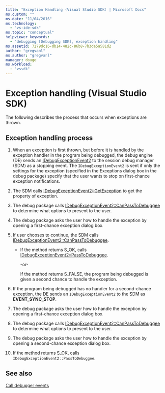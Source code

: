 ```yaml
---
title: "Exception Handling (Visual Studio SDK) | Microsoft Docs"
ms.custom: ""
ms.date: "11/04/2016"
ms.technology: 
  - "vs-ide-sdk"
ms.topic: "conceptual"
helpviewer_keywords: 
  - "debugging [Debugging SDK], exception handling"
ms.assetid: 7279dc16-db14-482c-86b8-7b3da5a581d2
author: "gregvanl"
ms.author: "gregvanl"
manager: douge
ms.workload: 
  - "vssdk"
---
```

# Exception handling (Visual Studio SDK)
The following describes the process that occurs when exceptions are thrown.  
  
## Exception handling process  
  
1.  When an exception is first thrown, but before it is handled by the exception handler in the program being debugged, the debug engine (DE) sends an [IDebugExceptionEvent2](../../extensibility/debugger/reference/idebugexceptionevent2.md) to the session debug manager (SDM) as a stopping event. The `IDebugExceptionEvent2` is sent if only the settings for the exception (specified in the Exceptions dialog box in the debug package) specify that the user wants to stop on first-chance exception notifications.  
  
2.  The SDM calls [IDebugExceptionEvent2::GetException](../../extensibility/debugger/reference/idebugexceptionevent2-getexception.md) to get the property of exception.  
  
3.  The debug package calls [IDebugExceptionEvent2::CanPassToDebuggee](../../extensibility/debugger/reference/idebugexceptionevent2-canpasstodebuggee.md) to determine what options to present to the user.  
  
4.  The debug package asks the user how to handle the exception by opening a first-chance exception dialog box.  
  
5.  If user chooses to continue, the SDM calls [IDebugExceptionEvent2::CanPassToDebuggee](../../extensibility/debugger/reference/idebugexceptionevent2-canpasstodebuggee.md).  
  
    -   If the method returns S_OK, calls [IDebugExceptionEvent2::PassToDebuggee](../../extensibility/debugger/reference/idebugexceptionevent2-passtodebuggee.md).  
  
         -or-  
  
         If the method returns S_FALSE, the program being debugged is given a second chance to handle the exception.  
  
6.  If the program being debugged has no handler for a second-chance exception, the DE sends an `IDebugExceptionEvent2` to the SDM as **EVENT_SYNC_STOP**.  
  
7.  The debug package asks the user how to handle the exception by opening a first-chance exception dialog box.  
  
8.  The debug package calls [IDebugExceptionEvent2::CanPassToDebuggee](../../extensibility/debugger/reference/idebugexceptionevent2-canpasstodebuggee.md) to determine what options to present to the user.  
  
9. The debug package asks the user how to handle the exception by opening a second-chance exception dialog box.  
  
10. If the method returns S_OK, calls `IDebugExceptionEvent2::PassToDebuggee`.  
  
## See also  
 [Call debugger events](../../extensibility/debugger/calling-debugger-events.md)